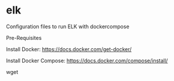 # elk
Configuration files to run ELK with dockercompose

Pre-Requisites  

Install Docker:
  https://docs.docker.com/get-docker/
  
Install Docker Compose:
  https://docs.docker.com/compose/install/
  
wget 

  
